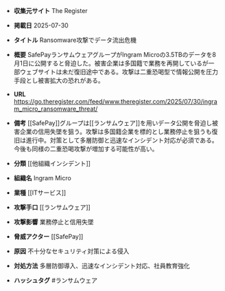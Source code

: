 - **収集元サイト**
The Register

- **掲載日**
2025-07-30

- **タイトル**
Ransomware攻撃でデータ流出危機

- **概要**
SafePayランサムウェアグループがIngram Microの3.5TBのデータを8月1日に公開すると脅迫した。被害企業は多国籍で業務を再開しているが一部ウェブサイトは未だ復旧途中である。攻撃は二重恐喝型で情報公開を圧力手段とし被害拡大の恐れがある。

- **URL**
https://go.theregister.com/feed/www.theregister.com/2025/07/30/ingram_micro_ransomware_threat/

- **備考**
[[SafePay]]グループは[[ランサムウェア]]を用いデータ公開を脅迫し被害企業の信用失墜を狙う。攻撃は多国籍企業を標的とし業務停止を狙うも復旧は進行中。対策として多層防御と迅速なインシデント対応が必須である。今後も同様の二重恐喝攻撃が増加する可能性が高い。

- **分類**
[[他組織インシデント]]

- **組織名**
Ingram Micro

- **業種**
[[ITサービス]]

- **攻撃手口**
[[ランサムウェア]]

- **攻撃影響**
業務停止と信用失墜

- **脅威アクター**
[[SafePay]]

- **原因**
不十分なセキュリティ対策による侵入

- **対処方法**
多層防御導入、迅速なインシデント対応、社員教育強化

- **ハッシュタグ**
#ランサムウェア
